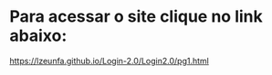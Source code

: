 <h1>Para acessar o site clique no link abaixo:</h1>
<a href="https://lzeunfa.github.io/Login-2.0/Login2.0/pg1.html">https://lzeunfa.github.io/Login-2.0/Login2.0/pg1.html</a>
